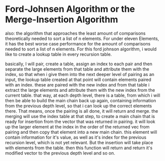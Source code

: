 # Ford-Johnsen Algorithm or the Merge-Insertion Algorithm

also: the algorithm that approaches the least amount of comparisons theoretically needed to sort a list of n elements.
For under eleven Elements, it has the best worse case performance for the amount of comparisons needed to sort a list of n elements.
For this ford johnson algorithm, i would like to create a lookup table in every recursion table.

basically, I will pair, create a table, assign an index to each pair and then separate the large elements from that table and attribute them with the index, so that when i give them into the next deeper level of pairing as an input, the lookup table created at that point will contain elements paired with an index. these are paired with the new index and from that table i extract the large elements and attribute them with the new index from the current table. that way, at each depth level, there is a table, from which i will then be able to build the main chain back up again, containing information from the previous depth level, so that i can look up the correct elements there. That means, once the pairing is all done, it will return and merge. the merging will use the index table at that step, to create a main chain that is ready for insertion from the vector that was returned in pairing. it will look up the larger element at the index in the order of the returned vec from pairing and then copy that element into a new main chain. this element will contain information for it's value, as well as it's index for the previous recursion level, which is not yet relevant. But the insertion will take place with elements from the table. then this function will return and return it's modified vector to the previous depth level and so on.

